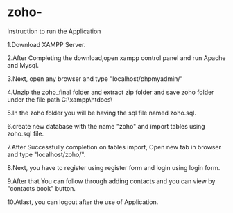 # zoho-
Instruction to run the Application

1.Download XAMPP Server.

2.After Completing the download,open xampp control panel and run Apache and Mysql.

3.Next, open any browser and type "localhost/phpmyadmin/"

4.Unzip the zoho_final folder and extract zip folder and save zoho folder under the file path C:\xampp\htdocs\

5.In the zoho folder you will be having the sql file named zoho.sql.

6.create new database with the name "zoho" and import tables using zoho.sql file.

7.After Successfully completion on tables import, Open new tab in browser and type "localhost/zoho/".

8.Next, you have to register using register form and login using login form.

9.After that You can follow through adding contacts and you can view by "contacts book" button.

10.Atlast, you can logout after the use of Application.  
